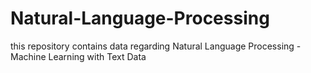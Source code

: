 # Natural-Language-Processing
 this repository contains data regarding Natural Language Processing - Machine Learning with Text Data
